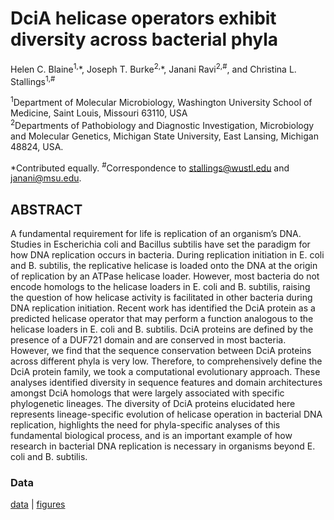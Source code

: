 # DciA helicase operators exhibit diversity across bacterial phyla
Helen C. Blaine<sup>1,</sup>\*, Joseph T. Burke<sup>2,</sup>\*, Janani Ravi<sup>2,#</sup>, and Christina L. Stallings<sup>1,#</sup>

<sup>1</sup>Department of Molecular Microbiology, Washington University School of Medicine, Saint Louis, Missouri 63110, USA <br>
<sup>2</sup>Departments of Pathobiology and Diagnostic Investigation, Microbiology and Molecular Genetics, Michigan State University, East Lansing, Michigan 48824, USA.

\*Contributed equally.
<sup>#</sup>Correspondence to stallings@wustl.edu and janani@msu.edu.

## ABSTRACT
A fundamental requirement for life is replication of an organism’s DNA. Studies in Escherichia coli and Bacillus subtilis have set the paradigm for how DNA replication occurs in bacteria. During replication initiation in E. coli and B. subtilis, the replicative helicase is loaded onto the DNA at the origin of replication by an ATPase helicase loader. However, most bacteria do not encode homologs to the helicase loaders in E. coli and B. subtilis, raising the question of how helicase activity is facilitated in other bacteria during DNA replication initiation. Recent work has identified the DciA protein as a predicted helicase operator that may perform a function analogous to the helicase loaders in E. coli and B. subtilis. DciA proteins are defined by the presence of a DUF721 domain and are conserved in most bacteria. However, we find that the sequence conservation between DciA proteins across different  phyla is very low. Therefore, to comprehensively define the DciA protein family, we took a computational evolutionary approach. These analyses identified diversity in sequence features and domain architectures amongst DciA homologs that were largely associated with specific phylogenetic lineages. The diversity of DciA proteins elucidated here represents lineage-specific evolution of helicase operation in bacterial DNA replication, highlights the need for phyla-specific analyses of this fundamental biological process, and is an important example of how research in bacterial DNA replication is necessary in organisms beyond E. coli and B. subtilis.

### Data
[data](https://github.com/JRaviLab/dcia_evolution/tree/main/data) | [figures](https://github.com/JRaviLab/dcia_evolution/tree/main/figures)
